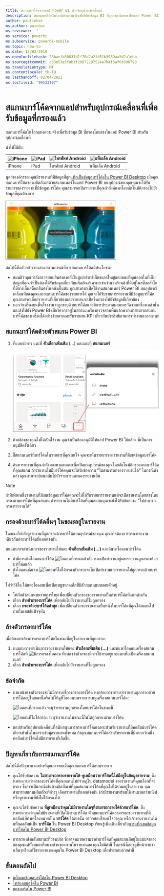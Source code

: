 ```yaml
---
title: สแกนบาร์โค้ดจากแอป Power BI สำหรับอุปกรณ์เคลื่อนที่
description: สแกนบาร์โค้ดในโลกแห่งความจริงเพื่อไปยังข้อมูล BI ที่ถูกกรองโดยตรงในแอป Power BI สำหรับอุปกรณ์เคลื่อนที่
author: paulinbar
ms.author: painbar
ms.reviewer: ''
ms.service: powerbi
ms.subservice: powerbi-mobile
ms.topic: how-to
ms.date: 12/02/2019
ms.openlocfilehash: 28baefb80037d1f78d2a2fd51b3989aa5d2a1ebb
ms.sourcegitcommit: c33e53e1fab1f29872297524a7b4f5af6c806798
ms.translationtype: MT
ms.contentlocale: th-TH
ms.lasthandoff: 02/04/2021
ms.locfileid: "99533107"
---
```

# <a name="scan-barcodes-from-the-mobile-app-to-get-filtered-data"></a>สแกนบาร์โค้ดจากแอปสำหรับอุปกรณ์เคลื่อนที่เพื่อรับข้อมูลที่กรองแล้ว 
สแกนบาร์โค้ดในโลกแห่งความจริงเพื่อรับข้อมูล BI ที่กรองโดยตรงในแอป Power BI สำหรับอุปกรณ์เคลื่อนที่

นำไปใช้กับ:

| ![iPhone](./media/mobile-apps-qr-code/ios-logo-40-px.png) | ![iPad](./media/mobile-apps-qr-code/ios-logo-40-px.png) | ![โทรศัพท์ Android](././media/mobile-apps-qr-code/android-logo-40-px.png) | ![แท็บเล็ต Android](././media/mobile-apps-qr-code/android-logo-40-px.png) |
|:--- |:--- |:--- |:--- |
|iPhone |iPad |โทรศัพท์ Android |แท็บเล็ต Android |

พูดว่าองค์กรของคุณมีรายงานที่มีข้อมูลที่ถูก[แท็กเป็นข้อมูลบาร์โค้ดใน Power BI Desktop](../../transform-model/desktop-mobile-barcodes.md) เมื่อคุณสแกนบาร์โค้ดของผลิตภัณฑ์ด้วยสแกนเนอร์ในแอป Power BI บนอุปกรณ์ของคุณคุณจะได้รับรายการของรายงานที่มีข้อมูลบาร์โค้ด คุณสามารถเปิดรายงานที่คุณกำลังค้นหาโดยอัตโนมัติกรองไปยังข้อมูลที่คุณต้องการ

![ภาพหน้าจอของการสแกนบาร์โค้ดผลิตภัณฑ์ ที่แสดงการใช้เครื่องสแกนบนบาร์โค้ดของเครื่องดื่มสี](media/mobile-apps-scan-barcode-iphone/power-bi-barcode-scanner.png)

ต่อไปนี้คือตัวอย่างของสองสถานการณ์ที่การสแกนบาร์โค้ดมีประโยชน์:
* สมมติว่าคุณกำลังตรวจสอบสินค้าคงคลังในซูเปอร์มาร์เก็ตขนาดใหญ่และขณะที่คุณออกในที่เก็บข้อมูลที่คุณจำเป็นต้องได้รับข้อมูลเกี่ยวกับผลิตภัณฑ์เฉพาะเช่นจำนวนร้านค้าที่มีอยู่ในสต็อกสิ่งใดที่มีการเก็บสต็อกสินค้าในคลังเป็นต้น คุณสามารถเปิดใช้งานสแกนเนอร์ Power BI บนอุปกรณ์เคลื่อนที่ของคุณและสแกนบาร์โค้ดของรายการได้ คุณจะได้รับรายการรายงานที่มีข้อมูลบาร์โค้ด คุณสามารถเลือกรายงานที่เกี่ยวข้องและรายงานจะเปิดขึ้นกรองไปยังข้อมูลที่เกี่ยวข้อง
* บอกว่าเครื่องบนพื้นโรงงานจะถูกระบุด้วยบาร์โค้ดและมีการประมวลผลมาตรวัดจากเครื่องเหล่านั้นและส่งไปยัง Power BI เมื่อวิศวกรอยู่ในสถานะเครื่องตรวจสอบพื้นแล้วพวกเขาสามารถสแกนบาร์โค้ดของเครื่องได้อย่างง่ายดายและรับรายงาน KPI เกี่ยวกับประสิทธิภาพการทำงานและสถานะ

## <a name="scan-a-barcode-with-the-power-bi-scanner"></a>สแกนบาร์โค้ดด้วยตัวสแกน Power BI
1. ที่แถบนำทาง แตะที่ **ตัวเลือกเพิ่มเติม** (...) และแตะที่ **สแกนเนอร์**

    ![ภาพหน้าจอของตัวเลือกเพิ่มเติมในบานหน้าต่างการนำทาง ที่แสดงการเลือกเครื่องสแกน](media/mobile-apps-scan-barcode-iphone/power-bi-scanner.png)

1. ถ้ากล้องของคุณไม่ได้เปิดใช้งาน คุณจำเป็นต้องอนุมัติให้แอป Power BI ใช้กล้อง นี่เป็นการอนุมัติครั้งเดียว 
1. ชี้สแกนเนอร์ที่บาร์โค้ดในรายการที่คุณสนใจ คุณจะเห็นรายการของรายงานที่มีเขตข้อมูลบาร์โค้ด
1. ค้นหารายงานที่คุณกำลังมองหาและแตะเพื่อเปิดบนอุปกรณ์ของคุณโดยอัตโนมัติกรองตามบาร์โค้ดที่คุณสแกน ถ้ารายงานไม่มีบาร์โค้ดคุณจะได้รับข้อความ "ไม่สามารถกรองรายงานได้" ในกรณีดังกล่าวคุณสามารถย้อนกลับไปยังรายการและลองรายงานอื่น
    
>[!NOTE]
>ถ้ามีเพียงหนึ่งรายงานที่มีเขตข้อมูลบาร์โค้ดคุณจะไม่ได้รับรายการรายงานแต่จะเปิดรายงานโดยตรงโดยกรองตามบาร์โค้ดที่คุณสแกน ถ้ารายงานไม่มีบาร์โค้ดที่คุณสแกนคุณจะยังได้รับข้อความ "ไม่สามารถกรองรายงานได้"

## <a name="filter-by-other-barcodes-while-in-a-report"></a>กรองด้วยบาร์โค้ดอื่นๆ ในขณะอยู่ในรายงาน
ในขณะที่กำลังดูรายงานที่ถูกกรองด้วยบาร์โค้ดบนอุปกรณ์ของคุณ คุณอาจต้องการกรองรายงานเดียวกันด้วยบาร์โค้ดที่แตกต่างกัน

บนแถบการดำเนินการของรายงานให้แตะ **ตัวเลือกเพิ่มเติม (...)** และค้นหาไอคอนบาร์โค้ด

* ถ้ามีการเติมไอคอนบาร์โค้ด ![ไอคอนที่กรองแล้ว](media/mobile-apps-scan-barcode-iphone/power-bi-barcode-filtered-icon-black.png)ตัวกรองเปิดทำงานอยู่และรายงานถูกกรองด้วยบาร์โค้ดแล้ว 
* ถ้าไอคอนชัดเจน ![ไอคอนที่ไม่ได้กรอง](media/mobile-apps-scan-barcode-iphone/power-bi-barcode-unfiltered-icon.png)ตัวกรองจะไม่เปิดทำงานและรายงานไม่ถูกกรองด้วยบาร์โค้ด 

ไม่ว่าวิธีใด ให้แตะไอคอนเพื่อเปิดเมนูขนาดเล็กที่มีตัวสแกนแบบลอยตัวอยู่

* โฟกัสตัวสแกนบนรายการใหม่เพื่อเปลี่ยนตัวกรองของรายงานเป็นค่าบาร์โค้ดที่แตกต่างกัน 
* เลือก **ล้างตัวกรองบาร์โค้ด** เพื่อกลับไปยังรายงานที่ไม่ถูกกรอง
* เลือก **กรองด้วยบาร์โค้ดล่าสุด** เพื่อเปลี่ยนตัวกรองรายงานเป็นหนึ่งในบาร์โค้ดที่คุณได้สแกนไปภายในเซสชันปัจจุบัน

## <a name="clear-a-barcode-filter"></a>ล้างตัวกรองบาร์โค้ด
เมื่อต้องการล้างการกรองบาร์โค้ดในขณะที่อยู่ในรายงานที่ถูกกรอง:
1. บนแถบการดำเนินการของรายงานให้แตะ **ตัวเลือกเพิ่มเติม (...)** และค้นหาไอคอนเครื่องสแกนบาร์โค้ดที่ ![ มีการกรองไอคอน ](media/mobile-apps-scan-barcode-iphone/power-bi-barcode-filtered-icon-black.png) ที่แสดงว่าตัวกรองมีการใช้งานอยู่และแตะเพื่อเปิดเครื่องสแกนเนอร์
1. เลือก **ล้างตัวกรองบาร์โค้ด** เพื่อกลับไปยังรายงานที่ไม่ถูกกรอง

## <a name="limitations"></a>ข้อจำกัด

* บานหน้าต่างตัวกรองจะไม่มีการบ่งชี้การกรองบาร์โค้ด หากต้องการทราบว่ารายงานถูกกรองด้วยบาร์โค้ดอยู่ในขณะนี้หรือไม่ให้ดูที่ไอคอนบนรายการเมนูเครื่องสแกนบาร์โค้ด:

    ![ไอคอนที่กรองแล้ว](media/mobile-apps-scan-barcode-iphone/power-bi-barcode-filtered-icon-black.png) ระบุว่ารายงานถูกกรองโดยบาร์โค้ดในขณะนี้
    
    ![ไอคอนที่ไม่ได้กรอง](media/mobile-apps-scan-barcode-iphone/power-bi-barcode-unfiltered-icon.png) ระบุว่ารายงานในขณะนี้ไม่ได้ถูกกรองด้วยบาร์โค้ด 
* แอปสำหรับอุปกรณ์เคลื่อนที่สนับสนุนการกรองบาร์โค้ดเฉพาะสำหรับรายงานที่มีคอลัมน์บาร์โค้ดเดียวเท่านั้นในตารางข้อมูลรายงานทั้งหมด ถ้าคุณสแกนบาร์โค้ดสำหรับรายงานที่มีมากกว่าหนึ่งคอลัมน์บาร์โค้ดไม่มีการกรองที่เกิดขึ้น

## <a name="issues-with-scanning-a-barcode"></a>ปัญหาเกี่ยวกับการสแกนบาร์โค้ด
ต่อไปนี้คือปัญหาบางอย่างที่คุณอาจพบเมื่อคุณสแกนบาร์โค้ดบนรายการ

* คุณได้รับข้อความ **ไม่สามารถกรองรายงานได้-ดูเหมือนว่าบาร์โค้ดนี้ไม่มีอยู่ในข้อมูลรายงาน**: ซึ่งหมายความว่าค่าของบาร์โค้ดที่คุณสแกนไม่ปรากฏใน datamodel ของรายงานที่คุณเลือกที่จะกรอง ซึ่งอาจเป็นกรณีเช่นถ้าผลิตภัณฑ์ที่คุณสแกนบาร์โค้ดที่คุณไม่ได้รวมอยู่ในรายงาน คุณสามารถสแกนผลิตภัณฑ์ต่างๆ เลือกรายงานที่แตกต่างกัน (ถ้ามีรายงานพร้อมใช้งานมากกว่าหนึ่ง) หรือดูรายงานที่ยังไม่ได้กรองได้

* คุณจะได้รับข้อความ **ที่ดูเหมือนว่าคุณไม่มีรายงานใดๆที่สามารถกรองได้ด้วยบาร์โค้ด**: ซึ่งหมายความว่าคุณไม่มีรายงานที่เปิดใช้งานบาร์โค้ด ตัวสแกนบาร์โค้ดสามารถกรองรายงานที่มีคอลัมน์ที่ทำเครื่องหมายเป็น **บาร์โค้ด** ได้เท่านั้น ตรวจสอบให้แน่ใจว่าคุณ หรือเจ้าของรายงานได้แท็กคอลัมน์เป็น **บาร์โค้ด** ใน Power BI Desktop เรียนรู้เพิ่มเติมเกี่ยวกับ[การแท็กเขตข้อมูลบาร์โค้ดใน Power BI Desktop](../../transform-model/desktop-mobile-barcodes.md)

* การกรองส่งกลับสถานะที่ว่างเปล่า ซึ่งอาจหมายความว่าค่าบาร์โค้ดที่คุณสแกนมีอยู่ในแบบจำลองของคุณแต่ทั้งหมดหรือบางส่วนของภาพในรายงานของคุณไม่มีค่านี้ ในกรณีนี้ลองดูที่หน้ารายงานอื่นๆหรือแก้ไขรายงานของคุณใน Power BI Desktop เพื่อประกอบด้วยค่านี้ 

## <a name="next-steps"></a>ขั้นตอนถัดไป
* [แท็กเขตข้อมูลบาร์โค้ดใน Power BI Desktop](../../transform-model/desktop-mobile-barcodes.md)
* [ไทล์แดชบอร์ดใน Power BI](../end-user-tiles.md)
* [แดชบอร์ดใน Power BI](../end-user-dashboards.md)